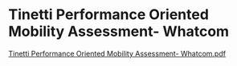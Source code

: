 # Tinetti Performance Oriented Mobility Assessment- Whatcom

[Tinetti Performance Oriented Mobility Assessment- Whatcom.pdf](Tinetti%20Performance%20Oriented%20Mobility%20Assessment-%20%202eef53e1016f4741ace971f08d030111/Tinetti_Performance_Oriented_Mobility_Assessment-_Whatcom.pdf)